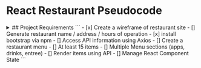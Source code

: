 # React Restaurant Pseudocode
<details>
<summary> ## Project Requirements
```
- [x] Create a wireframe of restaurant site
- [] Generate restaurant name / address / hours of operation
- [x] install bootstrap via npm
- [] Access API information using Axios
- [] Create a restaurant menu
        - [] At least 15 items
        - [] Multiple Menu sections (apps, drinks, entree)
        - [] Render items using API
- [] Manage React Component State
```
</summary>
<summary>
## Build-up for project
```
What do we want to display on our restaurant site?
 - Need a header with content 
    -Restaurant title : Le Roux Effronté
    -Address : 348 East Main Street Lexington, KY
    -Hours of Operation: 11a-8p
 - Accordions displaying menu items
    -Size and position : We want 2 accordions above and 2 accordions below.
    - Background picture of a dining room, cafe maybe?
    - Lets shoot for a different header look as not to blend too much with background of accordions
    - Do we want accordions to be clear and show background behind or have their own coloring?
    - Default page load: All accordions closed, can visually see all 4 on one page.
    - Stretch goal for accordions, only have one displayed on page that can rotate when a specific button is clicked
    - While any top accordions are open, lets have bottom auto close to adjust for sizing issues?
    -Maybe adding a randomizer for when each accordion is closed it changes the options?
    - Lets have 4 accordions
        - Appetizer
            ```
            
            ```
        - Brunch
            ```
            
            ```
        - Entreé
            ```
            
            ```
        - Drinks
            ```
            
            ```

        
```

</summary>
<summary>
    ```
    #### Must Haves
    Basic Menu Structure:
       - Different available menus using React Components
       - Menu items and details acquired by API
    
    ####  Should Haves  
        - Visually appealing page and function on different screen adjustments / mobile
        - Order menu / shopping cart for online ordering
     ### Could Haves
        - User logins
        - Ratings and reviews
        
     ### Won't Haves
        - Payment options
        - Admin panel for restaurant staff
    ```
</summary>
</details>